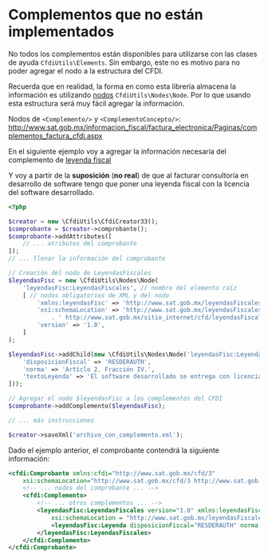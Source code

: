 # Complementos que no están implementados

No todos los complementos están disponibles para utilizarse con las clases
de ayuda `CfdiUtils\Elements`. Sin embargo, este no es motivo para no poder
agregar el nodo a la estructura del CFDI.

Recuerda que en realidad, la forma en como esta librería almacena la
información es utilizando [nodos](../componentes/nodes.md) `CfdiUtils\Nodes\Node`.
Por lo que usando esta estructura será muy fácil agregar la información.

Nodos de `<Complemento/>` y `<ComplementoConcepto/>`:
<http://www.sat.gob.mx/informacion_fiscal/factura_electronica/Paginas/complementos_factura_cfdi.aspx>

En el siguiente ejemplo voy a agregar la información necesaria del complemento de
[leyenda fiscal](http://www.sat.gob.mx/informacion_fiscal/factura_electronica/Documents/Complementoscfdi/leyendasFisc.pdf)

Y voy a partir de la **suposición** (**no real**) de que al facturar consultoría en
desarrollo de software tengo que poner una leyenda fiscal con la licencia
del software desarrollado.

```php
<?php

$creator = new \CfdiUtils\CfdiCreator33();
$comprobante = $creator->comprobante();
$comprobante->addAttributes([
    // ... atributos del comprobante
]);
// ... llenar la información del comprobante

// Creación del nodo de LeyendasFiscales
$leyendasFisc = new \CfdiUtils\Nodes\Node(
    'leyendasFisc:LeyendasFiscales', // nombre del elemento raíz
    [ // nodos obligatorios de XML y del nodo
        'xmlns:leyendasFisc' => 'http://www.sat.gob.mx/leyendasFiscales',
        'xsi:schemaLocation' => 'http://www.sat.gob.mx/leyendasFiscales'
            . ' http://www.sat.gob.mx/sitio_internet/cfd/leyendasFiscales/leyendasFisc.xsd',
        'version' => '1.0',
    ]
);

$leyendasFisc->addChild(new \CfdiUtils\Nodes\Node('leyendasFisc:Leyenda', [
    'disposicionFiscal' => 'RESDERAUTH',
    'norma' => 'Artíclo 2. Fracción IV.',
    'textoLeyenda' => 'El software desarrollado se entrega con licencia MIT'
]));

// Agregar el nodo $leyendasFisc a los complementos del CFDI
$comprobante->addComplemento($leyendasFisc);

// ... más instrucciones

$creator->saveXml('archivo_con_complemento.xml');
```

Dado el ejemplo anterior, el comprobante contendrá la siguiente información:

```xml
<cfdi:Comprobante xmlns:cfdi="http://www.sat.gob.mx/cfd/3"
    xsi:schemaLocation="http://www.sat.gob.mx/cfd/3 http://www.sat.gob.mx/sitio_internet/cfd/3/cfdv33.xsd">
    <!-- ... nodos del comprobante ... -->
    <cfdi:Complemento>
        <!-- ... otros complementos ... -->
        <leyendasFisc:LeyendasFiscales version="1.0" xmlns:leyendasFisc="http://www.sat.gob.mx/leyendasFiscales"
            xsi:schemaLocation = "http://www.sat.gob.mx/leyendasFiscales http://www.sat.gob.mx/sitio_internet/cfd/leyendasFiscales/leyendasFisc.xsd">
            <leyendasFisc:Leyenda disposicionFiscal="RESDERAUTH" norma = "Artíclo 2. Fracción IV." textoLeyenda = "El software desarrollado se entrega con licencia MIT" />
        </leyendasFisc:LeyendasFiscales>
    </cfdi:Complemento>
</cfdi:Comprobante>
```
